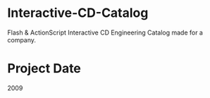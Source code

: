 # Interactive-CD-Catalog
Flash &amp; ActionScript Interactive CD Engineering Catalog made for a company. 
# Project Date 
2009
